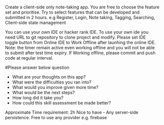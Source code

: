 Create a client-side only note-taking app.
You are free to choose the feature set and prioritise.
Try to select features that can be developed and submitted in 2 hours.
e.g Register, Login, Note taking, Tagging, Searching, Client-side state management

You can use your own IDE or hacker rank IDE.
To use your own ide you need URL to git repository to clone project and modify. Please set IDE toggle button from Online IDE to Work Offline after launhing the online IDE.
Note: the timer remain active even working offline and you will not be able to submit after test time expiry.
If Working offline, please commit and push code at regular interval.

#Please answer below question

- What are your thoughts on this app?
- What were the difficulties you ran into?
- What would you improve given more time?
- What would be the next steps?
- How long did it take you?
- How could this skill assessment be made better?

Approximate Time requirement: 2h
Nice to have - Any server-side persistence. Free to use any provider e.g. firebase
